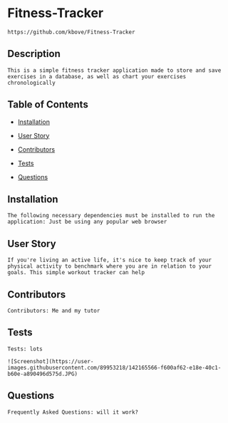 # Fitness-Tracker
    https://github.com/kbove/Fitness-Tracker
    
## Description
    This is a simple fitness tracker application made to store and save exercises in a database, as well as chart your exercises chronologically
    
## Table of Contents
    
* [Installation](#Installation)
    
* [User Story](#Usage)
    
* [Contributors](#Contributors)
    
* [Tests](#Tests)
    
* [Questions](#Question)
    
## Installation <a id="Installation"></a>
    The following necessary dependencies must be installed to run the application: Just be using any popular web browser
    
## User Story <a id="Usage"></a>
    If you're living an active life, it's nice to keep track of your physical activity to benchmark where you are in relation to your goals. This simple workout tracker can help
    
## Contributors <a id="Contributors"></a>
    Contributors: Me and my tutor 
    
## Tests <a id="Tests"></a>
    Tests: lots
    
    ![Screenshot](https://user-images.githubusercontent.com/89953218/142165566-f600af62-e18e-40c1-b60e-a890496d575d.JPG)
    
## Questions <a id="Question"></a>
    Frequently Asked Questions: will it work?
    
